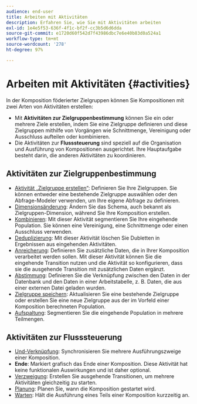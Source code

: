 ```yaml
---
audience: end-user
title: Arbeiten mit Aktivitäten
description: Erfahren Sie, wie Sie mit Aktivitäten arbeiten
exl-id: 1e4e5f53-636f-4f1c-bf2f-cc3b5d6d6dda
source-git-commit: e1720d60f542d7f43986dbc7e6e40b83d0a524a1
workflow-type: tm+mt
source-wordcount: '278'
ht-degree: 97%

---
```


# Arbeiten mit Aktivitäten {#activities}

In der Komposition föderierter Zielgruppen können Sie Kompositionen mit zwei Arten von Aktivitäten erstellen:

* Mit **Aktivitäten zur Zielgruppenbestimmung** können Sie ein oder mehrere Ziele erstellen, indem Sie eine Zielgruppe definieren und diese Zielgruppen mithilfe von Vorgängen wie Schnittmenge, Vereinigung oder Ausschluss aufteilen oder kombinieren.
* Die Aktivitäten zur **Flusssteuerung** sind speziell auf die Organisation und Ausführung von Kompositionen ausgerichtet. Ihre Hauptaufgabe besteht darin, die anderen Aktivitäten zu koordinieren.

## Aktivitäten zur Zielgruppenbestimmung

* [Aktivität „Zielgruppe erstellen“](build-audience.md): Definieren Sie Ihre Zielgruppen. Sie können entweder eine bestehende Zielgruppe auswählen oder den Abfrage-Modeler verwenden, um Ihre eigene Abfrage zu definieren.
* [Dimensionsänderung](change-dimension.md): Ändern Sie das Schema, auch bekannt als Zielgruppen-Dimension, während Sie Ihre Komposition erstellen.
* [Kombinieren](combine.md): Mit dieser Aktivität segmentieren Sie Ihre eingehende Population. Sie können eine Vereinigung, eine Schnittmenge oder einen Ausschluss verwenden.
* [Deduplizierung](deduplication.md): Mit dieser Aktivität löschen Sie Dubletten in Ergebnissen aus eingehenden Aktivitäten.
* [Anreicherung](enrichment.md): Definieren Sie zusätzliche Daten, die in Ihrer Komposition verarbeitet werden sollen. Mit dieser Aktivität können Sie die eingehende Transition nutzen und die Aktivität so konfigurieren, dass sie die ausgehende Transition mit zusätzlichen Daten ergänzt.
* [Abstimmung](reconciliation.md): Definieren Sie die Verknüpfung zwischen den Daten in der Datenbank und den Daten in einer Arbeitstabelle, z. B. Daten, die aus einer externen Datei geladen wurden.
* [Zielgruppe speichern](save-audience.md): Aktualisieren Sie eine bestehende Zielgruppe oder erstellen Sie eine neue Zielgruppe aus der im Vorfeld einer Komposition berechneten Population.
* [Aufspaltung](split.md): Segmentieren Sie die eingehende Population in mehrere Teilmengen.

## Aktivitäten zur Flusssteuerung

* [Und-Verknüpfung](and-join.md): Synchronisieren Sie mehrere Ausführungszweige einer Komposition.
* **Ende**: Markiert grafisch das Ende einer Komposition. Diese Aktivität hat keine funktionalen Auswirkungen und ist daher optional.
* [Verzweigung](fork.md): Erstellen Sie ausgehende Transitionen, um mehrere Aktivitäten gleichzeitig zu starten.
* [Planung](scheduler.md): Planen Sie, wann die Komposition gestartet wird.
* [Warten](wait.md): Hält die Ausführung eines Teils einer Komposition kurzzeitig an.
